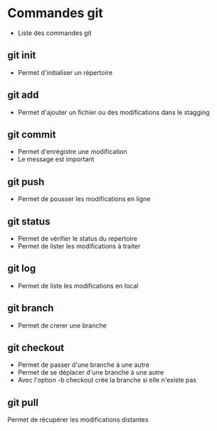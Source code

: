 # Commandes git

- Liste des commandes git

## git init
- Permet d'initialiser un répertoire

## git add
- Permet d'ajouter un fichier ou des modifications dans le stagging

## git commit
- Permet d'enrégistre une modification
- Le message est important

## git push
- Permet de pousser les modifications en ligne

## git status
- Permet de vérifier le status du repertoire
- Permet de lister les modifications à traiter 

## git log
- Permet de liste les modifications en local

## git branch
- Permet de crerer une branche

## git checkout
- Permet de passer d'une branche à une autre
- Permet de se déplacer d'une branche à une autre
- Avec l'option -b checkout crée la branche si elle n'existe pas

## git pull
Permet de récupérer les modifications distantes